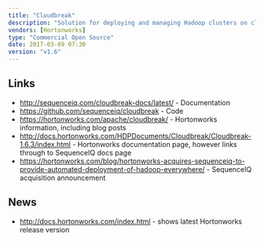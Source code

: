```yaml
---
title: "Cloudbreak"
description: "Solution for deploying and managing Hadoop clusters on cloud infrastructure based on automatically provisioned infrastructure running base docker images with Hadoop provisioned on top via Apache Ambari using Blueprints.  Includes out of the box support for Amazon Web Services, Microsoft Azure, Google Cloud Platform and OpenStack, plus a Service Provider Interface (SPI) for adding support for new providers.  Supports automated scaling of clusters based on Ambari Metrics and Alerts (Periscope), custom scripts that can be run on hosts before or after deployment (Recipes), a number of out of the box Blueprints, plus a number of technical preview features, including the use of custom docker images, data locality specifiers, Kerberized clusters, support for external AD/LDAP servers and deployment on Mesos.  Manageable through a web UI, a REST API, a CLI and an interactive shell.  Originally created by SequenceIQ, with an initial beta release in July 2014, with SequenceIQ then acquired by Hortonworks in April 2015, and a 1.0 release of Cloudbreak included in HDP 2.3 in July 2015.  Open sourced under the Apache 2.0 licence, with a stated plan for the code to be donated to the Apache Foundation."
vendors: [Hortonworks]
type: "Commercial Open Source"
date: 2017-03-09 07:30
version: "v1.6"
---
```

## Links

* <http://sequenceiq.com/cloudbreak-docs/latest/> - Documentation
* <https://github.com/sequenceiq/cloudbreak> - Code
* <https://hortonworks.com/apache/cloudbreak/> - Hortonworks information, including blog posts
* <http://docs.hortonworks.com/HDPDocuments/Cloudbreak/Cloudbreak-1.6.3/index.html> - Hortonworks documentation page, however links through to SequenceIQ docs page
* <https://hortonworks.com/blog/hortonworks-acquires-sequenceiq-to-provide-automated-deployment-of-hadoop-everywhere/> - SequenceIQ acquisition announcement

## News

* <http://docs.hortonworks.com/index.html> - shows latest Hortonworks release version